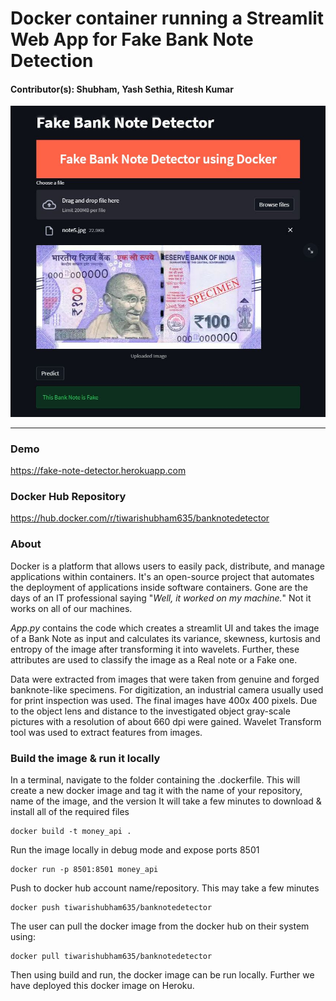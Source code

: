 
# Docker container running a Streamlit Web App for Fake Bank Note Detection

#### Contributor(s): Shubham, Yash Sethia, Ritesh Kumar 
![Picture](Homepage.jpg)

----------
### Demo
https://fake-note-detector.herokuapp.com

### Docker Hub Repository
https://hub.docker.com/r/tiwarishubham635/banknotedetector
### About

Docker is a platform that allows users to easily pack, distribute, and manage applications within containers. It's an open-source project that automates the deployment of applications inside software containers. Gone are the days of an IT professional saying  "*Well, it worked on my machine.*" Not it works on all of our machines.

*App.py* contains the code which creates a streamlit UI and takes the image of a Bank Note as input and calculates its variance, skewness, kurtosis and entropy of the image after transforming it into wavelets. Further, these attributes are used to classify the image as a Real note or a Fake one.

Data were extracted from images that were taken from genuine and forged banknote-like specimens. For digitization, an industrial camera usually used for print inspection was used. The final images have 400x 400 pixels. Due to the object lens and distance to the investigated object gray-scale pictures with a resolution of about 660 dpi were gained. Wavelet Transform tool was used to extract features from images.

### Build the image & run it locally
In a terminal, navigate to the folder containing the .dockerfile.
This will create a new docker image and tag it with the name of your repository, name of the image, and the version
It will take a few minutes to download & install all of the required files
```
docker build -t money_api . 
```

Run the image locally in debug mode and expose ports 8501
```
docker run -p 8501:8501 money_api
```

Push to docker hub account name/repository. This may take a few minutes
```
docker push tiwarishubham635/banknotedetector
```

The user can pull the docker image from the docker hub on their system using:
```
docker pull tiwarishubham635/banknotedetector
```
Then using build and run, the docker image can be run locally.
Further we have deployed this docker image on Heroku.
